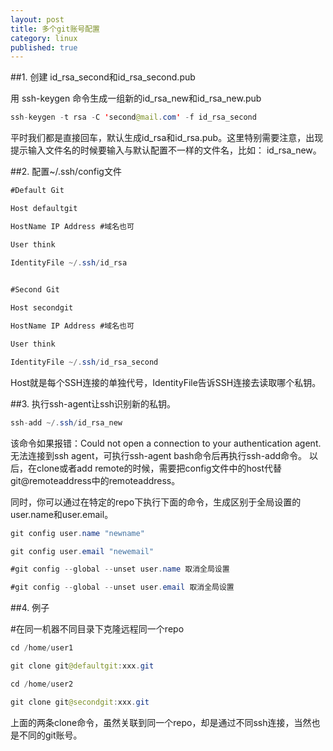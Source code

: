 ```yaml
---
layout: post
title: 多个git账号配置
category: linux
published: true
---
```



##1. 创建 id_rsa_second和id_rsa_second.pub

用 ssh-keygen 命令生成一组新的id_rsa_new和id_rsa_new.pub

```java
ssh-keygen -t rsa -C 'second@mail.com' -f id_rsa_second 
```

平时我们都是直接回车，默认生成id_rsa和id_rsa.pub。这里特别需要注意，出现提示输入文件名的时候要输入与默认配置不一样的文件名，比如： id_rsa_new。

##2. 配置~/.ssh/config文件


```java
#Default Git

Host defaultgit

HostName IP Address #域名也可

User think

IdentityFile ~/.ssh/id_rsa
 

#Second Git

Host secondgit

HostName IP Address #域名也可

User think

IdentityFile ~/.ssh/id_rsa_second
```

Host就是每个SSH连接的单独代号，IdentityFile告诉SSH连接去读取哪个私钥。


##3. 执行ssh-agent让ssh识别新的私钥。

```java
ssh-add ~/.ssh/id_rsa_new
```

该命令如果报错：Could not open a connection to your authentication agent.无法连接到ssh agent，可执行ssh-agent bash命令后再执行ssh-add命令。
以后，在clone或者add remote的时候，需要把config文件中的host代替git@remoteaddress中的remoteaddress。

同时，你可以通过在特定的repo下执行下面的命令，生成区别于全局设置的user.name和user.email。

```java
git config user.name "newname"

git config user.email "newemail" 

#git config --global --unset user.name 取消全局设置

#git config --global --unset user.email 取消全局设置

```

##4. 例子

#在同一机器不同目录下克隆远程同一个repo

```java
cd /home/user1

git clone git@defaultgit:xxx.git
```


```java
cd /home/user2

git clone git@secondgit:xxx.git
```

上面的两条clone命令，虽然关联到同一个repo，却是通过不同ssh连接，当然也是不同的git账号。

